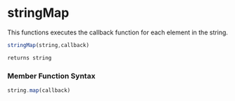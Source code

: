 # stringMap

This functions executes the callback function for each element in the string.

```javascript
stringMap(string,callback)
```

```javascript
returns string
```
### Member Function Syntax

```javascript
string.map(callback)
```
